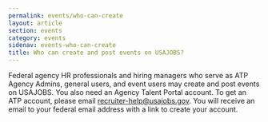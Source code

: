 ```yaml
---
permalink: events/who-can-create
layout: article
section: events
category: events
sidenav: events-who-can-create
title: Who can create and post events on USAJOBS?
---
```

Federal agency HR professionals and hiring managers who serve as ATP Agency Admins, general users, and event users may create and post events on USAJOBS. You also need an Agency Talent Portal account. To get an ATP account, please email recruiter-help@usajobs.gov. You will receive an email to your federal email address with a link to create your account. 
